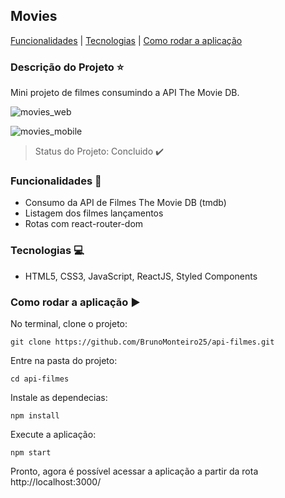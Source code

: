 ## Movies 

[Funcionalidades](#funcionalidades-checkered_flag) | [Tecnologias](#tecnologias-computer) | [Como rodar a aplicação](#como-rodar-a-aplicação-arrow_forward)

### Descrição do Projeto :star:

Mini projeto de filmes consumindo a API The Movie DB.

![movies_web](https://user-images.githubusercontent.com/98993736/192129268-ef60f544-4502-4f11-993c-0f79ccff18c5.png)

![movies_mobile](https://user-images.githubusercontent.com/98993736/192129275-2879e109-9d90-483e-a97a-97272c8defd1.png)

> Status do Projeto: Concluido :heavy_check_mark:

### Funcionalidades :checkered_flag:

- Consumo da API de Filmes The Movie DB (tmdb)
- Listagem dos filmes lançamentos
- Rotas com react-router-dom

### Tecnologias :computer:

- HTML5, CSS3, JavaScript, ReactJS, Styled Components

### Como rodar a aplicação :arrow_forward:

No terminal, clone o projeto: 

```
git clone https://github.com/BrunoMonteiro25/api-filmes.git
```

Entre na pasta do projeto:  

```
cd api-filmes
```

Instale as dependecias:

```
npm install
```

Execute a aplicação:

```
npm start
```

Pronto, agora é possível acessar a aplicação a partir da rota http://localhost:3000/ 

